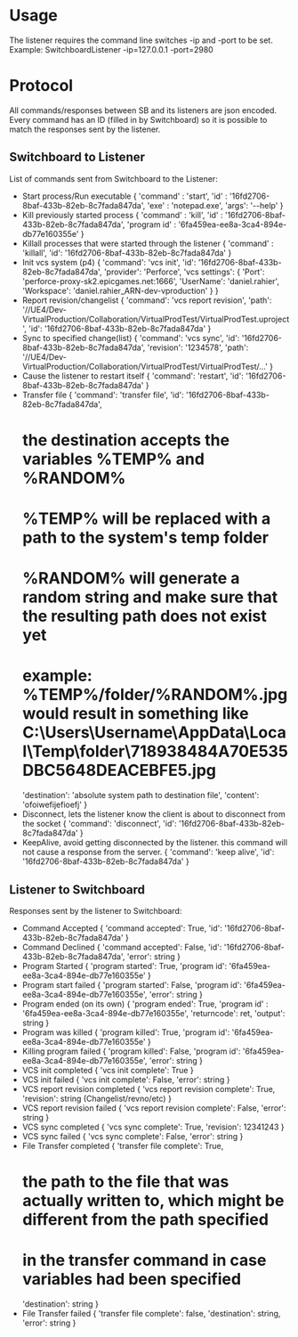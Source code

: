 # Usage

The listener requires the command line switches -ip and -port to be set.
Example: SwitchboardListener -ip=127.0.0.1 -port=2980

# Protocol

All commands/responses between SB and its listeners are json encoded.
Every command has an ID (filled in by Switchboard) so it is possible to match the responses sent by the listener.

## Switchboard to Listener

List of commands sent from Switchboard to the Listener:
- Start process/Run executable
{
	'command' : 'start',
	'id' : '16fd2706-8baf-433b-82eb-8c7fada847da',
	'exe' : 'notepad.exe',
	'args': '--help'
}
- Kill previously started process
{
	'command' : 'kill',
	'id' : '16fd2706-8baf-433b-82eb-8c7fada847da',
	'program id' : '6fa459ea-ee8a-3ca4-894e-db77e160355e'
}
- Killall processes that were started through the listener
{
	'command' : 'killall',
	'id': '16fd2706-8baf-433b-82eb-8c7fada847da'
}
- Init vcs system (p4)
{
	'command': 'vcs init',
	'id': '16fd2706-8baf-433b-82eb-8c7fada847da',
	'provider': 'Perforce',
	'vcs settings':
	{
		'Port': 'perforce-proxy-sk2.epicgames.net:1666',
		'UserName': 'daniel.rahier',
		'Workspace': 'daniel.rahier_ARN-dev-vproduction'
	}
}
- Report revision/changelist
{
	'command': 'vcs report revision',
	'path': '//UE4/Dev-VirtualProduction/Collaboration/VirtualProdTest/VirtualProdTest.uproject',
	'id': '16fd2706-8baf-433b-82eb-8c7fada847da'
}
- Sync to specified change(list)
{
	'command': 'vcs sync',
	'id': '16fd2706-8baf-433b-82eb-8c7fada847da',
	'revision': '1234578',
	'path': '//UE4/Dev-VirtualProduction/Collaboration/VirtualProdTest/VirtualProdTest/...'
}
- Cause the listener to restart itself
{
	'command': 'restart',
	'id': '16fd2706-8baf-433b-82eb-8c7fada847da'
}
- Transfer file
{
	'command': 'transfer file',
	'id': '16fd2706-8baf-433b-82eb-8c7fada847da',
	# the destination accepts the variables %TEMP% and %RANDOM%
	# %TEMP% will be replaced with a path to the system's temp folder
	# %RANDOM% will generate a random string and make sure that the resulting path does not exist yet
	# example: %TEMP%/folder/%RANDOM%.jpg would result in something like C:\Users\Username\AppData\Local\Temp\folder\718938484A70E535DBC5648DEACEBFE5.jpg
	'destination': 'absolute system path to destination file',
	'content': 'ofoiwefijefioefj'
}
- Disconnect, lets the listener know the client is about to disconnect from the socket
{
	'command': 'disconnect',
	'id': '16fd2706-8baf-433b-82eb-8c7fada847da'
}
- KeepAlive, avoid getting disconnected by the listener. this command will not cause a response from the server.
{
	'command': 'keep alive',
	'id': '16fd2706-8baf-433b-82eb-8c7fada847da'
}

## Listener to Switchboard

Responses sent by the listener to Switchboard:
- Command Accepted
{
	'command accepted': True,
	'id': '16fd2706-8baf-433b-82eb-8c7fada847da'
}
- Command Declined
{
	'command accepted': False,
	'id': '16fd2706-8baf-433b-82eb-8c7fada847da',
	'error': string
}
- Program Started
{
	'program started': True,
	'program id': '6fa459ea-ee8a-3ca4-894e-db77e160355e'
}
- Program start failed
{
	'program started': False,
	'program id': '6fa459ea-ee8a-3ca4-894e-db77e160355e',
	'error': string
}
- Program ended (on its own)
{
	'program ended': True,
	'program id' : '6fa459ea-ee8a-3ca4-894e-db77e160355e',
	'returncode': ret,
	'output': string
}
- Program was killed
{
	'program killed': True,
	'program id': '6fa459ea-ee8a-3ca4-894e-db77e160355e'
}
- Killing program failed
{
	'program killed': False,
	'program id': '6fa459ea-ee8a-3ca4-894e-db77e160355e',
	'error': string
}
- VCS init completed
{
	'vcs init complete': True
}
- VCS init failed
{
	'vcs init complete': False,
	'error': string
}
- VCS report revision completed
{
	'vcs report revision complete': True,
	'revision': string (Changelist/revno/etc)
}
- VCS report revision failed
{
	'vcs report revision complete': False,
	'error': string
}
- VCS sync completed
{
	'vcs sync complete': True,
	'revision': 12341243
}
- VCS sync failed
{
	'vcs sync complete': False,
	'error': string
}
- File Transfer completed
{
	'transfer file complete': True,
	# the path to the file that was actually written to, which might be different from the path specified
	# in the transfer command in case variables had been specified
	'destination': string
}
- File Transfer failed
{
	'transfer file complete': false,
	'destination': string,
	'error': string
}
